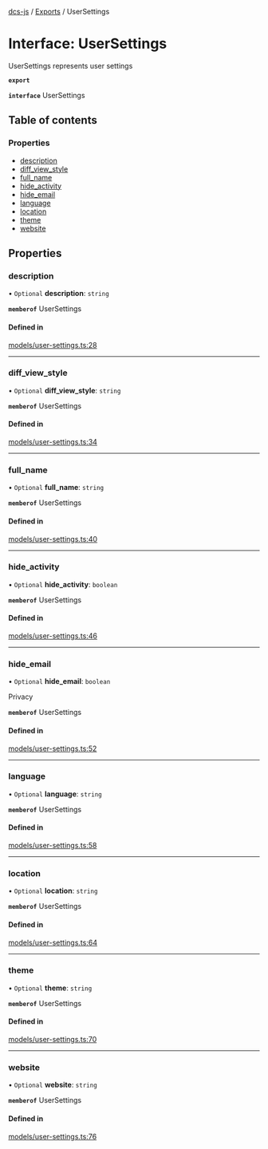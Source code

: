 [dcs-js](../README.md) / [Exports](../modules.md) / UserSettings

# Interface: UserSettings

UserSettings represents user settings

**`export`**

**`interface`** UserSettings

## Table of contents

### Properties

- [description](UserSettings.md#description)
- [diff\_view\_style](UserSettings.md#diff_view_style)
- [full\_name](UserSettings.md#full_name)
- [hide\_activity](UserSettings.md#hide_activity)
- [hide\_email](UserSettings.md#hide_email)
- [language](UserSettings.md#language)
- [location](UserSettings.md#location)
- [theme](UserSettings.md#theme)
- [website](UserSettings.md#website)

## Properties

### <a id="description" name="description"></a> description

• `Optional` **description**: `string`

**`memberof`** UserSettings

#### Defined in

[models/user-settings.ts:28](https://github.com/unfoldingWord/dcs-js/blob/09d5a5e/models/user-settings.ts#L28)

___

### <a id="diff_view_style" name="diff_view_style"></a> diff\_view\_style

• `Optional` **diff\_view\_style**: `string`

**`memberof`** UserSettings

#### Defined in

[models/user-settings.ts:34](https://github.com/unfoldingWord/dcs-js/blob/09d5a5e/models/user-settings.ts#L34)

___

### <a id="full_name" name="full_name"></a> full\_name

• `Optional` **full\_name**: `string`

**`memberof`** UserSettings

#### Defined in

[models/user-settings.ts:40](https://github.com/unfoldingWord/dcs-js/blob/09d5a5e/models/user-settings.ts#L40)

___

### <a id="hide_activity" name="hide_activity"></a> hide\_activity

• `Optional` **hide\_activity**: `boolean`

**`memberof`** UserSettings

#### Defined in

[models/user-settings.ts:46](https://github.com/unfoldingWord/dcs-js/blob/09d5a5e/models/user-settings.ts#L46)

___

### <a id="hide_email" name="hide_email"></a> hide\_email

• `Optional` **hide\_email**: `boolean`

Privacy

**`memberof`** UserSettings

#### Defined in

[models/user-settings.ts:52](https://github.com/unfoldingWord/dcs-js/blob/09d5a5e/models/user-settings.ts#L52)

___

### <a id="language" name="language"></a> language

• `Optional` **language**: `string`

**`memberof`** UserSettings

#### Defined in

[models/user-settings.ts:58](https://github.com/unfoldingWord/dcs-js/blob/09d5a5e/models/user-settings.ts#L58)

___

### <a id="location" name="location"></a> location

• `Optional` **location**: `string`

**`memberof`** UserSettings

#### Defined in

[models/user-settings.ts:64](https://github.com/unfoldingWord/dcs-js/blob/09d5a5e/models/user-settings.ts#L64)

___

### <a id="theme" name="theme"></a> theme

• `Optional` **theme**: `string`

**`memberof`** UserSettings

#### Defined in

[models/user-settings.ts:70](https://github.com/unfoldingWord/dcs-js/blob/09d5a5e/models/user-settings.ts#L70)

___

### <a id="website" name="website"></a> website

• `Optional` **website**: `string`

**`memberof`** UserSettings

#### Defined in

[models/user-settings.ts:76](https://github.com/unfoldingWord/dcs-js/blob/09d5a5e/models/user-settings.ts#L76)
